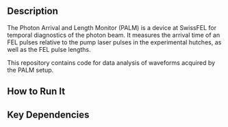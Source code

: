 ## Description
The Photon Arrival and Length Monitor (PALM) is a device at SwissFEL for temporal diagnostics of the photon beam. It measures the arrival time of an FEL pulses relative to the pump laser pulses in the experimental hutches, as well as the FEL pulse lengths.

This repository contains code for data analysis of waveforms acquired by the PALM setup.

## How to Run It


## Key Dependencies
